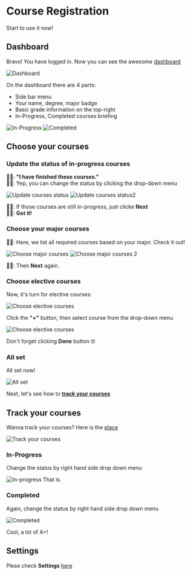 # Course Registration
Start to use it now!
<TOC/>

## Dashboard

Bravo! You have logged in. Now you can see the awesome [dashboard](https://hci.pchan.cn/#/dashboard)   

![Dashboard](/user-guide/dashboard.png)

On the dashboard there are 4 parts:   
* Side bar menu
* Your name, degree, major badge
* Basic grade information on the top-right
* In-Progress, Completed courses briefing

![In-Progress](/user-guide/ip-dsb.png)
![Completed](/user-guide/completed-dsb.png)

## Choose your courses

### Update the status of in-progress courses

👦🏼: **"I have finished these courses."**    
👦🏻: Yep, you can change the status by clicking the drop-down menu   

![Update courses status](/user-guide/ch-course-0.png)
![Update courses status2](/user-guide/ch-course-1.png)

👦🏻: If those courses are still in-progress, just clicke **Next**   
👦🏼: **Got it!**

### Choose your major courses

👦🏻: Here, we list all required courses based on your major. Check it out!   

![Choose major courses](/user-guide/ch-course-2-1.png)
![Choose major courses 2](/user-guide/ch-course-2-2.png)

👦🏻: Then **Next** again.   

### Choose elective courses

Now, it's turn for elective courses:   

![Choose elective courses](/user-guide/ch-course-3-1.png)

Click the **"+"** button, then select course from the drop-down menu   

![Choose elective courses](/user-guide/ch-course-3-2.png)

Don't forget clicking **Done** button 🤓

### All set
All set now!   

![All set](/user-guide/ch-course-4.png)

Next, let's see how to **[track your courses](#track-your-courses)**


## Track your courses
Wanna track your courses? Here is the [place](https://hci.pchan.cn/#/track-your-courses)   

![Track your courses](/user-guide/track-main.png)

### In-Progress
Change the status by right hand side drop down menu   

![In-progress](/user-guide/ip-action.png)
That is.

### Completed
Again, change the status by right hand side drop down menu   

![Completed](/user-guide/completed-action.png)

Cool, a lot of A+!

## Settings

Plese check **Settings** [here](account.md#settings)